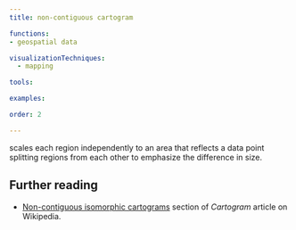 ```yaml
---
title: non-contiguous cartogram

functions:
- geospatial data

visualizationTechniques:
  - mapping

tools:

examples:

order: 2

---
```


scales each region independently to an area that reflects a data point splitting regions from each other to emphasize the difference in size.

<!--more-->

## Further reading
- [Non-contiguous isomorphic cartograms](https://en.wikipedia.org/wiki/Cartogram#Non-contiguous_isomorphic_cartograms) section of *Cartogram* article on Wikipedia.
